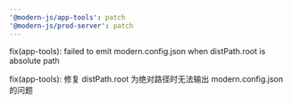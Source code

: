 ```yaml
---
'@modern-js/app-tools': patch
'@modern-js/prod-server': patch
---
```


fix(app-tools): failed to emit modern.config.json when distPath.root is absolute path

fix(app-tools): 修复 distPath.root 为绝对路径时无法输出 modern.config.json 的问题
